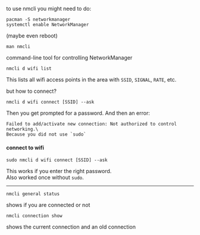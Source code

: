 to use nmcli you might need to do:
```
pacman -S networkmanager
systemctl enable NetworkManager
```
(maybe even reboot)

```
man nmcli
```

command-line tool for controlling NetworkManager

```
nmcli d wifi list
```
This lists all wifi access points in the area with `SSID`, `SIGNAL`, `RATE`, etc.

but how to connect?

```
nmcli d wifi connect [SSID] --ask
```
Then you get prompted for a password. And then an error:
```
Failed to add/activate new connection: Not authorized to control networking.\
Because you did not use `sudo`
```
#### connect to wifi

```
sudo nmcli d wifi connect [SSID] --ask
```
This works if you enter the right password.\
Also worked once without `sudo`.

---

```
nmcli general status
```
shows if you are connected or not

```
nmcli connection show
```
shows the current connection and an old connection
